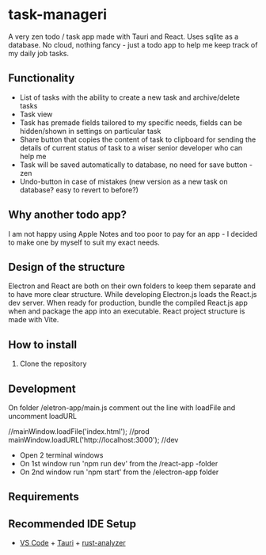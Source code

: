 # task-manageri

A very zen todo / task app made with Tauri and React. Uses sqlite as a database. No cloud, nothing fancy - just a todo app to help me keep track of my daily job tasks.

## Functionality

- List of tasks with the ability to create a new task and archive/delete tasks
- Task view
- Task has premade fields tailored to my specific needs, fields can be hidden/shown in settings on particular task
- Share button that copies the content of task to clipboard for sending the details of current status of task to a wiser senior developer who can help me
- Task will be saved automatically to database, no need for save button - zen
- Undo-button in case of mistakes (new version as a new task on database? easy to revert to before?)

## Why another todo app?

I am not happy using Apple Notes and too poor to pay for an app - I decided to make one by myself to suit my exact needs.

## Design of the structure

Electron and React are both on their own folders to keep them separate and to have more clear structure.
While developing Electron.js loads the React.js dev server. When ready for production, bundle the compiled React.js app when and package the app into an executable. React project structure is made with Vite.

## How to install

1. Clone the repository

## Development

On folder /eletron-app/main.js comment out the line with loadFile and uncomment loadURL

//mainWindow.loadFile('index.html'); //prod
mainWindow.loadURL('http://localhost:3000'); //dev

- Open 2 terminal windows
- On 1st window run 'npm run dev' from the /react-app -folder
- On 2nd window run 'npm start' from the /electron-app folder

## Requirements

## Recommended IDE Setup

- [VS Code](https://code.visualstudio.com/) + [Tauri](https://marketplace.visualstudio.com/items?itemName=tauri-apps.tauri-vscode) + [rust-analyzer](https://marketplace.visualstudio.com/items?itemName=rust-lang.rust-analyzer)
